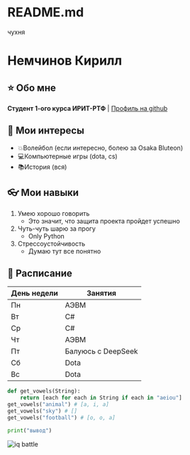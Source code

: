 # README.md
чухня
# Немчинов Кирилл

## ⭐ Обо мне
**Студент 1-ого курса ИРИТ-РТФ** | [Профиль на github](https://www.youtube.com/watch?v=dQw4w9WgXcQ  "Профиль")

## 💛 Мои интересы
- 💥Волейбол (если интересно, болею за Osaka Bluteon)
- 💻Компьютерные игры (dota, cs)
- 📚История (вся)

## 👓 Мои навыки
1. Умею хорошо говорить
	* Это значит, что защита проекта пройдет успешно
2. Чуть-чуть шарю за прогу
	* Only Python
3. Стрессоустойчивость
	* Думаю тут все понятно

## 📆 Расписание
| День недели   | Занятия  |
|-------|------|
| Пн | АЭВМ | 
| Вт | С#    | 
| Ср   | C#   |
| Чт | АЭВМ | 
| Пт | Балуюсь с DeepSeek    | 
| Сб  | Dota   |
| Вс   | Dota   |

```python
def get_vowels(String):
    return [each for each in String if each in "aeiou"]
get_vowels("animal") # [a, i, a]
get_vowels("sky") # []
get_vowels("football") # [o, o, a]

print("вывод")
```
![iq battle](https://media1.giphy.com/media/v1.Y2lkPTc5MGI3NjExbXpsbHM2ODR5cGZmcHZocXNyZ2wwbHQ1dmdxbHUwdGlnbHZ6OXo3eiZlcD12MV9pbnRlcm5hbF9naWZfYnlfaWQmY3Q9Zw/yCDoXaZyBVilq/giphy.gif)
